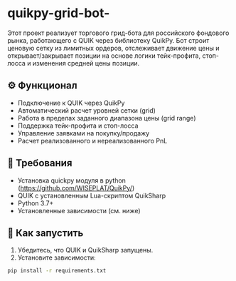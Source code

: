 # quikpy-grid-bot-
Этот проект реализует торгового грид-бота для российского фондового рынка, работающего с QUIK через библиотеку QuikPy. Бот строит ценовую сетку из лимитных ордеров, отслеживает движение цены и открывает/закрывает позиции на основе логики тейк-профита, стоп-лосса и изменения средней цены позиции.


## ⚙️ Функционал

- Подключение к QUIK через QuikPy 
- Автоматический расчет уровней сетки (grid)
- Работа в пределах заданного диапазона цены (grid range)
- Поддержка тейк-профита и стоп-лосса
- Управление заявками на покупку/продажу
- Расчет реализованного и нереализованного PnL

## 🧠 Требования
- Установка quickpy модуля в python (https://github.com/WISEPLAT/QuikPy/)
- QUIK с установленным Lua-скриптом QuikSharp
- Python 3.7+
- Установленные зависимости (см. ниже)

## 🚀 Как запустить

1. Убедитесь, что QUIK и QuikSharp запущены.
2. Установите зависимости:

```bash
pip install -r requirements.txt

